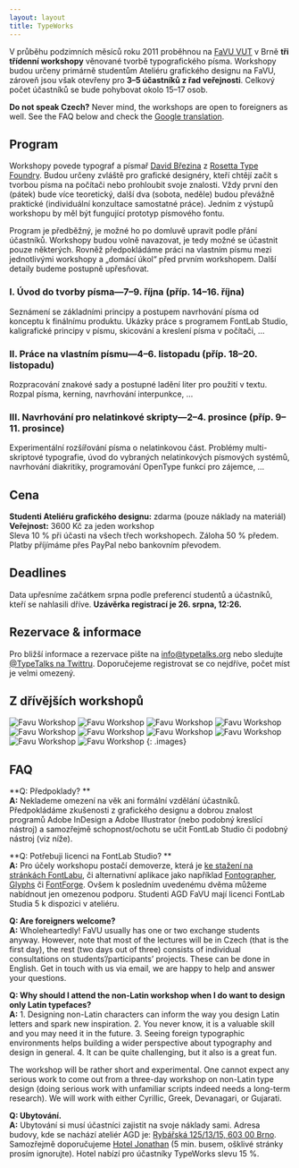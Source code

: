```yaml
---
layout: layout
title: TypeWorks
---
```


V průběhu podzimních měsíců roku 2011 proběhnou na [FaVU VUT](http://www.ffa.vutbr.cz/) v Brně **tři třídenní workshopy** věnované tvorbě typografického písma. Workshopy budou určeny primárně studentům Ateliéru grafického designu na FaVU, zároveň jsou však otevřeny pro **3–5 účastníků z řad veřejnosti**. Celkový počet účastníků se bude pohybovat okolo 15–17 osob.

**Do not speak Czech?** Never mind, the workshops are open to foreigners as well. See the FAQ below and check the [Google translation](http://translate.google.com/translate?js=n&prev=_t&hl=cs&ie=UTF-8&layout=2&eotf=1&sl=cs&tl=en&u=http%3A%2F%2Ftypeworks.org&act=url).

## Program

Workshopy povede typograf a písmař [David Březina](http://davi.cz) z [Rosetta Type Foundry](http://rosettatype.com). Budou určeny zvláště pro grafické designéry, kteří chtějí začít s tvorbou písma na počítači nebo prohloubit svoje znalosti. Vždy první den (pátek) bude více teoretický, další dva (sobota, neděle) budou převážně praktické (individuální konzultace samostatné práce). Jedním z výstupů workshopu by měl být fungující prototyp písmového fontu.

Program je předběžný, je možné ho po domluvě upravit podle přání účastníků. Workshopy budou volně navazovat, je tedy možné se účastnit pouze některých. Rovněž předpokládáme práci na vlastním písmu mezi jednotlivými workshopy a „domácí úkol“ před prvním workshopem. Další detaily budeme postupně upřesňovat.

### I. Úvod do tvorby písma—7–9. října (příp. 14–16. října)

Seznámení se základními principy a postupem navrhování písma od konceptu k finálnímu produktu. Ukázky práce s programem FontLab Studio, kaligrafické principy v písmu, skicování a kreslení písma v počítači, …

### II. Práce na vlastním písmu—4–6. listopadu (příp. 18–20. listopadu)

Rozpracování znakové sady a postupné ladění liter pro použití v textu. Rozpal písma, kerning, navrhování interpunkce, …

### III. Navrhování pro nelatinkové skripty—2–4. prosince (příp. 9–11. prosince)

Experimentální rozšířování písma o nelatinkovou část. Problémy multi-skriptové typografie, úvod do vybraných nelatinkových písmových systémů, navrhování diakritiky, programování OpenType funkcí pro zájemce, …

## Cena

**Studenti Ateliéru grafického designu:** zdarma (pouze náklady na materiál)  
**Veřejnost:** 3600 Kč za jeden workshop  
Sleva 10 % při účasti na všech třech workshopech.
Záloha 50 % předem. Platby příjímáme přes PayPal nebo bankovním převodem.

## Deadlines

Data upřesníme začátkem srpna podle preferencí studentů a účastníků, kteří se nahlasili dříve.
**Uzávěrka registrací je 26. srpna, 12:26.**

## Rezervace & informace

Pro bližší informace a rezervace pište na <info@typetalks.org> nebo sledujte [@TypeTalks na Twittru](http://twitter.com/typetalks). Doporučejeme registrovat se co nejdříve, počet míst je velmi omezený.

## Z dřívějších workshopů

![Favu Workshop](images/previous-workshops/works_1.png)
![Favu Workshop](images/previous-workshops/works_2.png)
![Favu Workshop](images/previous-workshops/works_3.png)
![Favu Workshop](images/previous-workshops/people_1.png)
![Favu Workshop](images/previous-workshops/people_2.png)
![Favu Workshop](images/previous-workshops/people_3.png)
![Favu Workshop](images/previous-workshops/works_4.png)
![Favu Workshop](images/previous-workshops/works_5.png)
![Favu Workshop](images/previous-workshops/people_4.png)
![Favu Workshop](images/previous-workshops/people_5.png)
{: .images}

## FAQ

**Q: Předpoklady?  **  
**A:** Neklademe omezení na věk ani formální vzdělání účastníků. Předpokládáme zkušenosti z grafického designu a dobrou znalost programů Adobe InDesign a Adobe Illustrator (nebo podobný kreslící nástroj) a samozřejmě schopnost/ochotu se učit FontLab Studio či podobný nástroj (viz níže).

**Q: Potřebuji licenci na FontLab Studio?  **  
**A:** Pro účely workshopu postačí demoverze, která je [ke stažení na stránkách FontLabu](http://www.fontlab.com/font-editor/fontlab-studio/), či alternativní aplikace jako například [Fontographer](http://www.fontlab.com/font-editor/fontographer/), [Glyphs](http://glyphsapp.com/) či [FontForge](http://fontforge.sourceforge.net/). Ovšem k posledním uvedenému dvěma můžeme nabídnout jen omezenou podporu. Studenti AGD FaVU mají licenci FontLab Studia 5 k dispozici v ateliéru.

**Q: Are foreigners welcome?**  
**A:** Wholeheartedly! FaVU usually has one or two exchange students anyway. However, note that most of the lectures will be in Czech (that is the first day), the rest (two days out of three) consists of individual consultations on students’/participants’ projects. These can be done in English. Get in touch with us via email, we are happy to help and answer your questions.

**Q: Why should I attend the non-Latin workshop when I do want to design only Latin typefaces?**  
**A:** 1. Designing non-Latin characters can inform the way you design Latin letters and spark new inspiration. 2. You never know, it is a valuable skill and you may need it in the future. 3. Seeing foreign typographic environments helps building a wider perspective about typography and design in general. 4. It can be quite challenging, but it also is a great fun.

The workshop will be rather short and experimental. One cannot expect any serious work to come out from a three-day workshop on non-Latin type design (doing serious work with unfamiliar scripts indeed needs a long-term research). We will work with either Cyrillic, Greek, Devanagari, or Gujarati.

**Q: Ubytování.**  
**A:** Ubytování si musí účastníci zajistit na svoje náklady sami. Adresa budovy, kde se nachází ateliér AGD je: [Rybářská 125/13/15, 603 00 Brno](http://maps.google.cz/maps?q=Ryb%C3%A1%C5%99sk%C3%A1+125%2F13%2F15,+603+00+Brno&hl=cs&ie=UTF8&sll=49.930008,15.369873&sspn=5.707778,9.854736&brcurrent=5,0,0&t=h&z=16). Samozřejmě doporučujeme [Hotel Jonathan](http://www.hoteljonathan.cz) (5 min. busem, ošklivé stránky prosím ignorujte). Hotel nabízí pro účastníky TypeWorks slevu 15 %.
